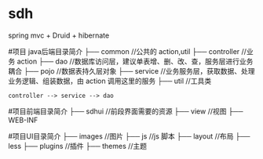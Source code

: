 # sdh
spring mvc + Druid + hibernate

#项目 java后端目录简介
	├── common           //公共的 action,util
	├── controller       //业务 action
	├── dao              //数据库访问层，建议单表增、删、改、查，服务层进行业务耦合
	├── pojo             //数据表持久层对象
	├── service          //业务服务层，获取数据、处理业务逻辑、组装数据，由 action 调用这里的服务
	├── util             //工具类

    controller --> service --> dao

#项目前端目录简介
    ├── sdhui            //前段界面需要的资源
    ├── view             //视图
    ├── WEB-INF

#项目UI目录简介
    ├── images           //图片
	├── js               //js 脚本
	├── layout           //布局
	├── less
	├── plugins          //插件
	├── themes           //主题